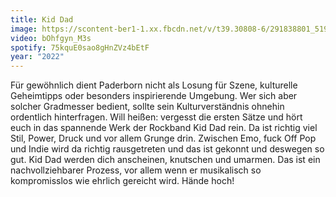 ```yaml
---
title: Kid Dad
image: https://scontent-ber1-1.xx.fbcdn.net/v/t39.30808-6/291838801_519921796595330_9100705239626344673_n.jpg?_nc_cat=109&ccb=1-7&_nc_sid=8bfeb9&_nc_ohc=ncF2fqcyUmMAX9JAgJu&_nc_oc=AQmUEp0V2mnxKG9FRHXD8hea0z7ZRGPacHZpjiUsa26lNsMU4vrE4Mz5muouJ7N-l_4&_nc_ht=scontent-ber1-1.xx&oh=00_AT-0hZPaX4LqQ1oa1ZZY0HfyADWyQrXDB8rJpQ8dBX72FQ&oe=62DD891B
video: bOhfgyn_M3s
spotify: 75kquE0sao8gHnZVz4bEtF
year: "2022"
---
```

Für gewöhnlich dient Paderborn nicht als Losung für Szene, kulturelle Geheimtipps oder besonders inspirierende Umgebung. Wer sich aber solcher Gradmesser bedient, sollte sein Kulturverständnis ohnehin ordentlich hinterfragen. Will heißen: vergesst die ersten Sätze und hört euch in das spannende Werk der Rockband Kid Dad rein. Da ist richtig viel Stil, Power, Druck und vor allem Grunge drin. Zwischen Emo, fuck Off Pop und Indie wird da richtig rausgetreten und das ist gekonnt und deswegen so gut. Kid Dad werden dich anscheinen, knutschen und umarmen. Das ist ein nachvollziehbarer Prozess, vor allem wenn er musikalisch so kompromisslos wie ehrlich gereicht wird. Hände hoch!